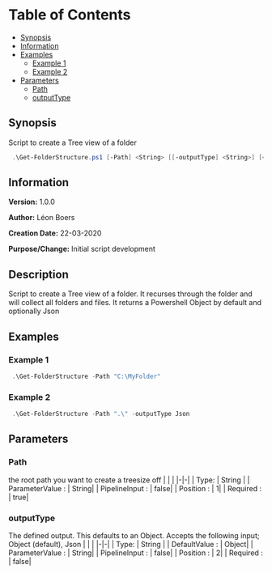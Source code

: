 # Table of Contents 
- [Synopsis](#synopsis) 
- [Information](#information) 
- [Examples](#examples) 
     * [Example 1](#example-1) 
     * [Example 2](#example-2) 
- [Parameters](#parameters) 
     * [Path](#path) 
     * [outputType](#outputtype) 

## Synopsis
Script to create a Tree view of a folder


```PowerShell
 .\Get-FolderStructure.ps1 [-Path] <String> [[-outputType] <String>] [<CommonParameters>]
```


## Information
**Version:**         1.0.0

**Author:**          Léon Boers

**Creation Date:**   22-03-2020

**Purpose/Change:**  Initial script development



## Description
Script to create a Tree view of a folder. It recurses through the folder and will collect all folders and files.
It returns a Powershell Object by default and optionally Json


## Examples


###  Example 1 
```PowerShell
 .\Get-FolderStructure -Path "C:\MyFolder" 
```
###  Example 2 
```PowerShell
 .\Get-FolderStructure -Path ".\" -outputType Json 
```
## Parameters
### Path
the root path you want to create a treesize off
| | |
|-|-|
| Type: | String |
| ParameterValue : | String|
| PipelineInput : | false|
| Position : | 1|
| Required : | true|


### outputType
The defined output. This defaults to an Object.
Accepts the following input;  Object (default), Json
| | |
|-|-|
| Type: | String |
| DefaultValue : | Object|
| ParameterValue : | String|
| PipelineInput : | false|
| Position : | 2|
| Required : | false|


